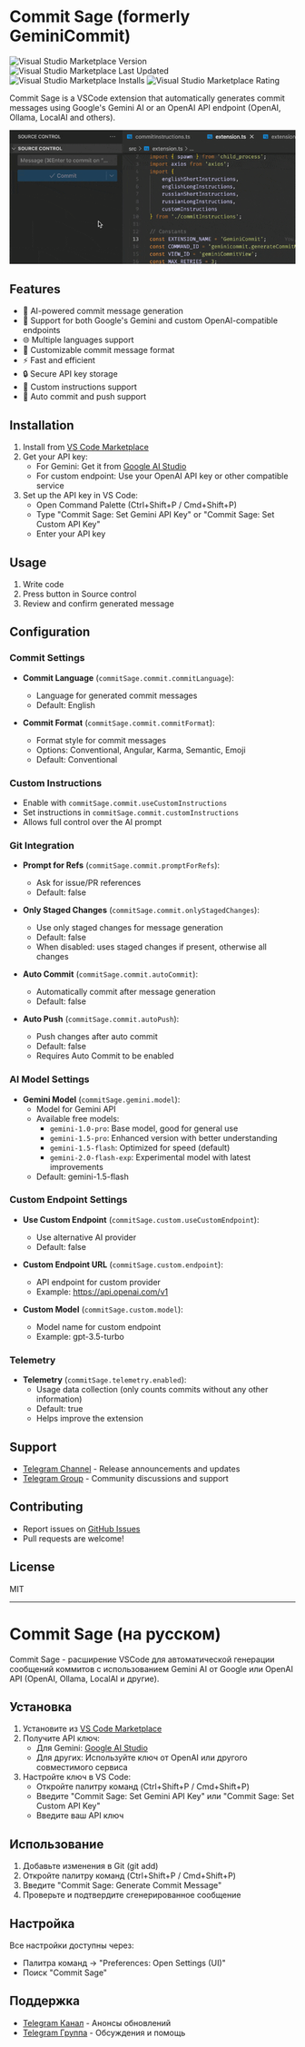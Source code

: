# Commit Sage (formerly GeminiCommit)

<img alt="Visual Studio Marketplace Version" src="https://img.shields.io/visual-studio-marketplace/v/VizzleTF.geminicommit"> <img alt="Visual Studio Marketplace Last Updated" src="https://img.shields.io/visual-studio-marketplace/last-updated/VizzleTF.geminicommit"> <img alt="Visual Studio Marketplace Installs" src="https://img.shields.io/visual-studio-marketplace/i/VizzleTF.geminicommit"> <img alt="Visual Studio Marketplace Rating" src="https://img.shields.io/visual-studio-marketplace/stars/VizzleTF.geminicommit">

Commit Sage is a VSCode extension that automatically generates commit messages using Google's Gemini AI or an OpenAI API endpoint (OpenAI, Ollama, LocalAI and others).

![Commit Sage in action](example.gif)

## Features

- 🤖 AI-powered commit message generation
- 🔄 Support for both Google's Gemini and custom OpenAI-compatible endpoints
- 🌐 Multiple languages support
- 🎯 Customizable commit message format
- ⚡ Fast and efficient
- 🔒 Secure API key storage
- 🎨 Custom instructions support
- 🚀 Auto commit and push support

## Installation

1. Install from [VS Code Marketplace](https://marketplace.visualstudio.com/items?itemName=VizzleTF.commitsage)
2. Get your API key:
   - For Gemini: Get it from [Google AI Studio](https://makersuite.google.com/app/apikey)
   - For custom endpoint: Use your OpenAI API key or other compatible service
3. Set up the API key in VS Code:
   - Open Command Palette (Ctrl+Shift+P / Cmd+Shift+P)
   - Type "Commit Sage: Set Gemini API Key" or "Commit Sage: Set Custom API Key"
   - Enter your API key

## Usage

1. Write code
2. Press button in Source control
4. Review and confirm generated message

## Configuration

### Commit Settings

- **Commit Language** (`commitSage.commit.commitLanguage`):
  - Language for generated commit messages
  - Default: English

- **Commit Format** (`commitSage.commit.commitFormat`):
  - Format style for commit messages
  - Options: Conventional, Angular, Karma, Semantic, Emoji
  - Default: Conventional

### Custom Instructions

- Enable with `commitSage.commit.useCustomInstructions`
- Set instructions in `commitSage.commit.customInstructions`
- Allows full control over the AI prompt

### Git Integration

- **Prompt for Refs** (`commitSage.commit.promptForRefs`):
  - Ask for issue/PR references
  - Default: false

- **Only Staged Changes** (`commitSage.commit.onlyStagedChanges`):
  - Use only staged changes for message generation
  - Default: false
  - When disabled: uses staged changes if present, otherwise all changes

- **Auto Commit** (`commitSage.commit.autoCommit`):
  - Automatically commit after message generation
  - Default: false

- **Auto Push** (`commitSage.commit.autoPush`):
  - Push changes after auto commit
  - Default: false
  - Requires Auto Commit to be enabled

### AI Model Settings

- **Gemini Model** (`commitSage.gemini.model`):
  - Model for Gemini API
  - Available free models:
    - `gemini-1.0-pro`: Base model, good for general use
    - `gemini-1.5-pro`: Enhanced version with better understanding
    - `gemini-1.5-flash`: Optimized for speed (default)
    - `gemini-2.0-flash-exp`: Experimental model with latest improvements
  - Default: gemini-1.5-flash

### Custom Endpoint Settings

- **Use Custom Endpoint** (`commitSage.custom.useCustomEndpoint`):
  - Use alternative AI provider
  - Default: false

- **Custom Endpoint URL** (`commitSage.custom.endpoint`):
  - API endpoint for custom provider
  - Example: https://api.openai.com/v1

- **Custom Model** (`commitSage.custom.model`):
  - Model name for custom endpoint
  - Example: gpt-3.5-turbo

### Telemetry

- **Telemetry** (`commitSage.telemetry.enabled`):
  - Usage data collection (only counts commits without any other information)
  - Default: true
  - Helps improve the extension

## Support

- [Telegram Channel](https://t.me/geminicommit) - Release announcements and updates
- [Telegram Group](https://t.me/gemini_commit) - Community discussions and support

## Contributing

- Report issues on [GitHub Issues](https://github.com/VizzleTF/CommitSage/issues)
- Pull requests are welcome!

## License

MIT

---

# Commit Sage (на русском)

Commit Sage - расширение VSCode для автоматической генерации сообщений коммитов с использованием Gemini AI от Google или OpenAI API (OpenAI, Ollama, LocalAI и другие).

## Установка

1. Установите из [VS Code Marketplace](https://marketplace.visualstudio.com/items?itemName=VizzleTF.commitsage)
2. Получите API ключ:
   - Для Gemini: [Google AI Studio](https://makersuite.google.com/app/apikey)
   - Для других: Используйте ключ от OpenAI или другого совместимого сервиса
3. Настройте ключ в VS Code:
   - Откройте палитру команд (Ctrl+Shift+P / Cmd+Shift+P)
   - Введите "Commit Sage: Set Gemini API Key" или "Commit Sage: Set Custom API Key"
   - Введите ваш API ключ

## Использование

1. Добавьте изменения в Git (git add)
2. Откройте палитру команд (Ctrl+Shift+P / Cmd+Shift+P)
3. Введите "Commit Sage: Generate Commit Message"
4. Проверьте и подтвердите сгенерированное сообщение

## Настройка

Все настройки доступны через:
- Палитра команд → "Preferences: Open Settings (UI)"
- Поиск "Commit Sage"

## Поддержка

- [Telegram Канал](https://t.me/geminicommit) - Анонсы обновлений
- [Telegram Группа](https://t.me/gemini_commit) - Обсуждения и помощь
